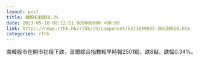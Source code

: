 ```yaml
---
layout: post
title: 韓股初段跌0.3%
date: 2023-05-10 08:12:11.000000000 +08:00
link: https://news.rthk.hk/rthk/ch/component/k2/1699933-20230510.htm
categories: rthk
---
```


南韓股市在開市初段下跌，首爾綜合指數較早時報2501點，跌8點，跌幅0.34%。
